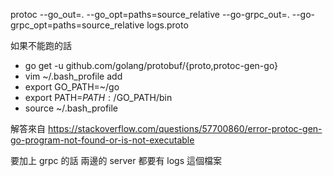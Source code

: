 protoc --go_out=. --go_opt=paths=source_relative --go-grpc_out=. --go-grpc_opt=paths=source_relative logs.proto

如果不能跑的話
* go get -u github.com/golang/protobuf/{proto,protoc-gen-go}
* vim ~/.bash_profile
add
* export GO_PATH=~/go
* export PATH=$PATH:/$GO_PATH/bin
* source ~/.bash_profile

解答來自 https://stackoverflow.com/questions/57700860/error-protoc-gen-go-program-not-found-or-is-not-executable

要加上 grpc 的話
兩邊的 server 都要有 logs 這個檔案
